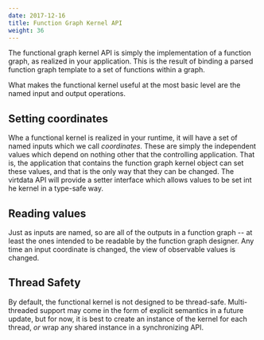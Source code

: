 ```yaml
---
date: 2017-12-16
title: Function Graph Kernel API
weight: 36
---
```


The functional graph kernel API is simply the implementation of a function
graph, as realized in your application. This is the result of binding a parsed
function graph template to a set of functions within a graph.

What makes the functional kernel useful at the most basic level are the named
input and output operations.

## Setting coordinates

Whe a functional kernel is realized in your runtime, it will have a set of named
inputs which we call *coordinates*. These are simply the independent values
which depend on nothing other that the controlling application. That is, the
application that contains the function graph kernel object can set these values,
and that is the only way that they can be changed. The virtdata API will provide
a setter interface which allows values to be set int he kernel in a type-safe
way.

## Reading values

Just as inputs are named, so are all of the outputs in a function graph -- at
least the ones intended to be readable by the function graph designer. Any time
an input coordinate is changed, the view of observable values is changed.

## Thread Safety

By default, the functional kernel is not designed to be thread-safe.
Multi-threaded support may come in the form of explicit semantics in a future
update, but for now, it is best to create an instance of the kernel for each
thread, *or* wrap any shared instance in a synchronizing API.

